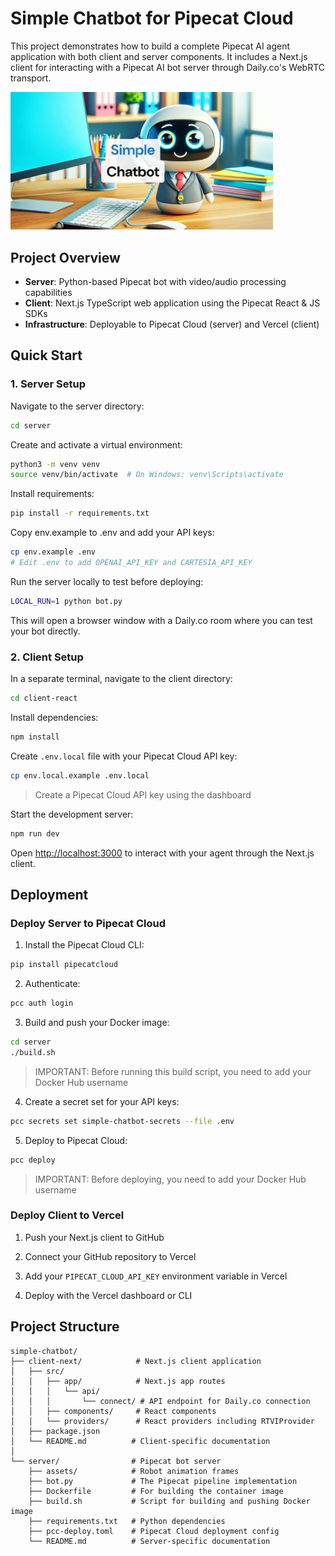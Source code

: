# Simple Chatbot for Pipecat Cloud

This project demonstrates how to build a complete Pipecat AI agent application with both client and server components. It includes a Next.js client for interacting with a Pipecat AI bot server through Daily.co's WebRTC transport.

<img src="image.png" width="420px">

## Project Overview

- **Server**: Python-based Pipecat bot with video/audio processing capabilities
- **Client**: Next.js TypeScript web application using the Pipecat React & JS SDKs
- **Infrastructure**: Deployable to Pipecat Cloud (server) and Vercel (client)

## Quick Start

### 1. Server Setup

Navigate to the server directory:

```bash
cd server
```

Create and activate a virtual environment:

```bash
python3 -m venv venv
source venv/bin/activate  # On Windows: venv\Scripts\activate
```

Install requirements:

```bash
pip install -r requirements.txt
```

Copy env.example to .env and add your API keys:

```bash
cp env.example .env
# Edit .env to add OPENAI_API_KEY and CARTESIA_API_KEY
```

Run the server locally to test before deploying:

```bash
LOCAL_RUN=1 python bot.py
```

This will open a browser window with a Daily.co room where you can test your bot directly.

### 2. Client Setup

In a separate terminal, navigate to the client directory:

```bash
cd client-react
```

Install dependencies:

```bash
npm install
```

Create `.env.local` file with your Pipecat Cloud API key:

```bash
cp env.local.example .env.local
```

> Create a Pipecat Cloud API key using the dashboard

Start the development server:

```bash
npm run dev
```

Open [http://localhost:3000](http://localhost:3000) to interact with your agent through the Next.js client.

## Deployment

### Deploy Server to Pipecat Cloud

1. Install the Pipecat Cloud CLI:

```bash
pip install pipecatcloud
```

2. Authenticate:

```bash
pcc auth login
```

3. Build and push your Docker image:

```bash
cd server
./build.sh
```

> IMPORTANT: Before running this build script, you need to add your Docker Hub username

4. Create a secret set for your API keys:

```bash
pcc secrets set simple-chatbot-secrets --file .env
```

5. Deploy to Pipecat Cloud:

```bash
pcc deploy
```

> IMPORTANT: Before deploying, you need to add your Docker Hub username

### Deploy Client to Vercel

1. Push your Next.js client to GitHub

2. Connect your GitHub repository to Vercel

3. Add your `PIPECAT_CLOUD_API_KEY` environment variable in Vercel

4. Deploy with the Vercel dashboard or CLI

## Project Structure

```
simple-chatbot/
├── client-next/            # Next.js client application
│   ├── src/
│   │   ├── app/            # Next.js app routes
│   │   │   └── api/
│   │   │       └── connect/ # API endpoint for Daily.co connection
│   │   ├── components/     # React components
│   │   └── providers/      # React providers including RTVIProvider
│   ├── package.json
│   └── README.md          # Client-specific documentation
│
└── server/                # Pipecat bot server
    ├── assets/            # Robot animation frames
    ├── bot.py             # The Pipecat pipeline implementation
    ├── Dockerfile         # For building the container image
    ├── build.sh           # Script for building and pushing Docker image
    ├── requirements.txt   # Python dependencies
    ├── pcc-deploy.toml    # Pipecat Cloud deployment config
    └── README.md          # Server-specific documentation
```
